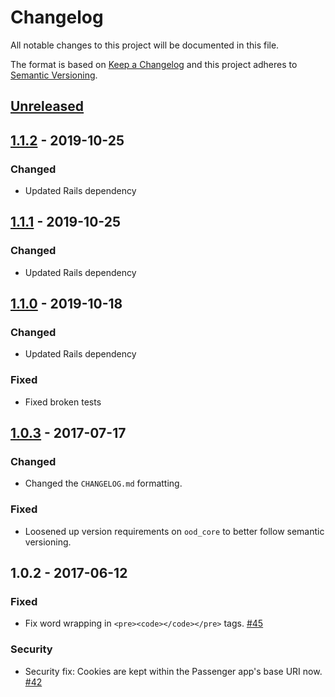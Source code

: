 # Changelog

All notable changes to this project will be documented in this file.

The format is based on [Keep a Changelog](http://keepachangelog.com/en/1.0.0/)
and this project adheres to [Semantic Versioning](http://semver.org/spec/v2.0.0.html).

## [Unreleased]
## [1.1.2] - 2019-10-25
### Changed
- Updated Rails dependency

## [1.1.1] - 2019-10-25
### Changed
- Updated Rails dependency

## [1.1.0] - 2019-10-18
### Changed
- Updated Rails dependency

### Fixed
- Fixed broken tests

## [1.0.3] - 2017-07-17

### Changed

- Changed the `CHANGELOG.md` formatting.

### Fixed

- Loosened up version requirements on `ood_core` to better follow semantic
  versioning.

## 1.0.2 - 2017-06-12

### Fixed

- Fix word wrapping in `<pre><code></code></pre>` tags.
  [#45](https://github.com/OSC/ood_appkit/pull/45)

### Security

- Security fix: Cookies are kept within the Passenger app's base URI now.
  [#42](https://github.com/OSC/ood_appkit/pull/42)

[Unreleased]: https://github.com/OSC/ood_appkit/compare/v1.1.2...HEAD
[1.1.2]: https://github.com/OSC/ood_appkit/compare/v1.1.1...v1.1.2
[1.1.1]: https://github.com/OSC/ood_appkit/compare/v1.1.0...v1.1.1
[1.1.0]: https://github.com/OSC/ood_appkit/compare/v1.0.3...v1.1.0
[1.0.3]: https://github.com/OSC/ood_appkit/compare/v1.0.2...v1.0.3
